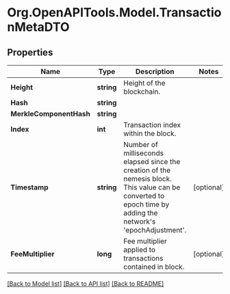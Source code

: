 # Org.OpenAPITools.Model.TransactionMetaDTO

## Properties

Name | Type | Description | Notes
------------ | ------------- | ------------- | -------------
**Height** | **string** | Height of the blockchain. | 
**Hash** | **string** |  | 
**MerkleComponentHash** | **string** |  | 
**Index** | **int** | Transaction index within the block. | 
**Timestamp** | **string** | Number of milliseconds elapsed since the creation of the nemesis block. This value can be converted to epoch time by adding the network&#39;s &#39;epochAdjustment&#39;. | [optional] 
**FeeMultiplier** | **long** | Fee multiplier applied to transactions contained in block. | [optional] 

[[Back to Model list]](../README.md#documentation-for-models) [[Back to API list]](../README.md#documentation-for-api-endpoints) [[Back to README]](../README.md)

